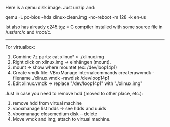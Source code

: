 Here is a qemu disk image. Just unzip and:

qemu -L pc-bios -hda xlinux-clean.img -no-reboot -m 128 -k en-us

Ist also has already c245.tgz = C compiler installed with some source file in /usr/src/c and /root/c.

---

For virtualbox:

1. Combine 7z parts: cat xlinux* > ./xlinux.img
2. Right click on xlinux.img -> einhängen (mount).
3. mount -> show where mountet (ex: /dev/loop14p1)
4. Create vmdk file: VBoxManage internalcommands createrawvmdk -filename ./xlinux.vmdk -rawdisk /dev/loop14p1
5. Edit xlinux.vmdk -> replace "/dev/loop14p1" with "./xlinux.img"

Just in case you need to remove hdd (moved to other place, etc.):
1. remove hdd from virtual machine
2. vboxmanage list hdds -> see hdds and uuids
3. vboxmanage closemedium disk <uuid> --delete
4. Move vmdk and img; attach to virtual machine.
  
  
